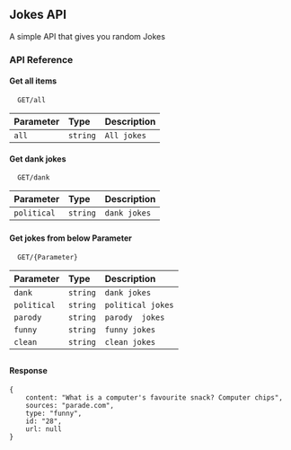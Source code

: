 
## Jokes API

 A simple API that gives you random Jokes 

<p>   </p>

### API Reference

#### Get all items

```
  GET/all
```

| Parameter | Type     | Description                |
| :-------- | :------- | :------------------------- |
| `all` | `string` | `All jokes`| 

#### Get dank jokes

```
  GET/dank
```

| Parameter | Type     | Description                       |
| :-------- | :------- | :-------------------------------- |
| `political`      | `string` | `dank jokes` |


###

#### Get jokes from below Parameter 

```
  GET/{Parameter}
```

| Parameter | Type     | Description                       |
| :-------- | :------- | :-------------------------------- |
| `dank`      | `string` | `dank jokes` |
| `political`      | `string` | `political jokes` |
| `parody `      | `string` | `parody  jokes` |
| `funny`      | `string` | `funny jokes` |
| `clean`      | `string` | `clean jokes` |



##
#### Response
```
{
    content: "What is a computer's favourite snack? Computer chips",
    sources: "parade.com",
    type: "funny",
    id: "28",
    url: null
}
```
